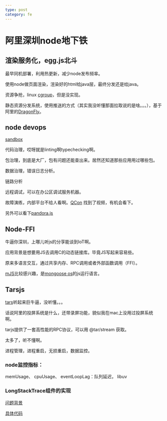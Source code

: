 ```yaml
---
type: post
category: fe
---
```

# 阿里深圳node地下铁

## 渲染服务化，egg.js北斗

最早同机部署，利用热更新，减少node发布频率。

使用node做页面渲染，渲染好的html给java层，最终分发还是给java。

资源争抢，linux [cgroup](https://wiki.archlinux.org/index.php/Cgroups)，但是没实现。

静态资源分发系统，使用推送的方式（其实我没听懂那面拉取说的是啥。。。），基于阿里的[DragonFly](https://alibaba.github.io/Dragonfly)。

## node devops

[sandbox](https://github.com/midwayjs/sandbox)

代码治理，哎呀就是linting啊typechecking啊。

包治理，到底是大厂，包有问题还能查出来。居然还知道那些应用用过哪些包。

数据治理，错误日志分析。

链路分析

远程调试，可以在办公区调试服务机器。

故障演练，内部平台不给人看啊。[QCon](http://www.infoq.com/cn/presentations/ali-electricity-supplier-fault-management-and-fault-drills-practice) 找到了视频，有机会看下。

另外可以看下[pandora.js](https://github.com/midwayjs/pandora)

## Node-FFI

牛逼你深圳，上哪儿听js的分享能谈到IoT啊。

应用背景是想要用JS去调用C的动态链接库。毕竟JS写起来容易些。

原来多语言交互，通过共享内存、RPC调用或者外部函数调用（FFI）。

[mJS](https://github.com/cesanta/mjs)比较感兴趣，是[mongoose os](https://mongoose-os.com/)的js运行语言。

## Tarsjs

[tars](http://tars.tencent.com/base/tars_index/en/index.html)听起来巨牛逼，没听懂。。。

话说阿里的投屏系统是什么，还带录屏功能，貌似我在mac上没用过投屏系统啊。

tarjs提供了一套高性能的RPC协议，可以用 @tar/stream 获取。

太多了，听不懂啊。

进程管理，进程重启，无损重启，数据监控。

### node监控指标：

memUsage、 cpuUsage、 eventLoopLag：队列延迟， libuv

### LongStackTrace组件的实现

[问题背景](https://www.ctolib.com/topics-134009.html)

[具体代码](https://github.com/medns/longstack)

